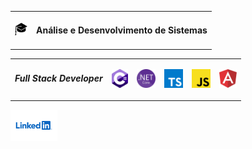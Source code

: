 <table width=100% border=0>
  <tr>
    <td align="center">
      <a name="top" href="https://uninter.com"><img src="https://github.com/EliasPrates/EliasPrates/blob/main/img/course.svg" height="20"></a>
    </td>
    <td>
        <h4>Análise e Desenvolvimento de Sistemas</h4>
    </td>
  </tr>
</table>

<table>
  <tr>
    <td><h5>Full Stack Developer</h5></td>
    <td>
      <a name="top" href="https://github.com/EliasPrates?q=&type=&language=c%23"><img src="https://github.com/EliasPrates/EliasPrates/blob/main/img/c-sharp.svg" height="30"></a>       </td>
    <td>
      <a name="top" href="https://github.com/EliasPrates?q=&type=&language=c%23"><img src="https://github.com/EliasPrates/EliasPrates/blob/main/img/net-core.svg" height="30"></a>
    </td>
    <td>
      <a name="top" href="https://github.com/EliasPrates?q=&type=&language=c%23"><img src="https://github.com/EliasPrates/EliasPrates/blob/main/img/typescriptlang-icon.svg"             height="30"></a>
    </td>
    <td>
      <a name="top" href="https://github.com/EliasPrates?q=&type=&language=c%23"><img src="https://github.com/EliasPrates/EliasPrates/blob/main/img/javascript.svg" height="30">         </a>
    </td>
    <td>
      <a name="top" href="https://github.com/EliasPrates?q=&type=&language=c%23"><img src="https://github.com/EliasPrates/EliasPrates/blob/main/img/angular.svg" height="30"></a>       </td>
  </tr>
</table>
<p align="rigth"><a name="top" href="https://www.linkedin.com/in/eliasprates"><img src="https://github.com/EliasPrates/EliasPrates/blob/main/img/linkedin.svg" height="50"></a></p>
